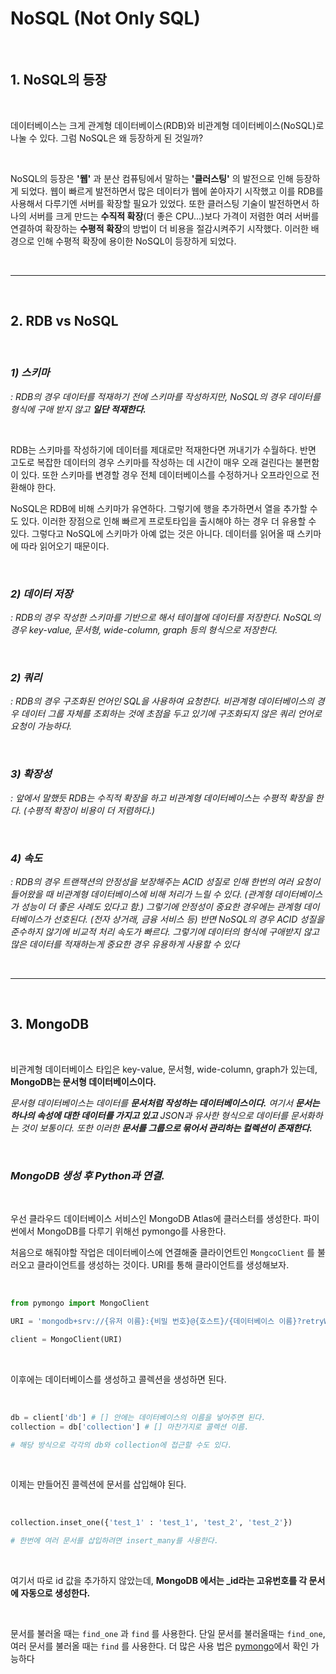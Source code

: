 # **NoSQL (Not Only SQL)**

<br>

## **1. NoSQL의 등장**

<br>

데이터베이스는 크게 관계형 데이터베이스(RDB)와 비관계형 데이터베이스(NoSQL)로 나눌 수 있다. 그럼 NoSQL은 왜 등장하게 된 것일까?

<br>

NoSQL의 등장은 **'웹'** 과 분산 컴퓨팅에서 말하는 **'클러스팅'** 의 발전으로 인해 등장하게 되었다. 웹이 빠르게 발전하면서 많은 데이터가 웹에 쏟아자기 시작했고 이를 RDB를 사용해서 다루기엔 서버를 확장할 필요가 있었다. 또한 클러스팅 기술이 발전하면서 하나의 서버를 크게 만드는 **수직적 확장**(더 좋은 CPU...)보다 가격이 저렴한 여러 서버를 연결하여 확장하는 **수평적 확장**의 방법이 더 비용을 절감시켜주기 시작했다. 이러한 배경으로 인해 수평적 확장에 용이한 NoSQL이 등장하게 되었다.

<br>
<hr>
<br>

## **2. RDB vs NoSQL**

<br>

### *1) 스키마*
*:
RDB의 경우 데이터를 적재하기 전에 스키마를 작성하지만, NoSQL의 경우 데이터를 형식에 구애 받지 않고 **일단 적재한다.***

<br>

RDB는 스키마를 작성하기에 데이터를 제대로만 적재한다면 꺼내기가 수월하다. 반면 고도로 복잡한 데이터의 경우 스키마를 작성하는 데 시간이 매우 오래 걸린다는 불편함이 있다. 또한 스키마를 변경할 경우 전체 데이터베이스를 수정하거나 오프라인으로 전환해야 한다.

NoSQL은 RDB에 비해 스키마가 유연하다. 그렇기에 행을 추가하면서 열을 추가할 수도 있다. 이러한 장점으로 인해 빠르게 프로토타입을 출시해야 하는 경우 더 유용할 수 있다. 그렇다고 NoSQL에 스키마가 아예 없는 것은 아니다. 데이터를 읽어올 때 스키마에 따라 읽어오기 때문이다.

<br>

### *2) 데이터 저장*
*: RDB의 경우 작성한 스키마를 기반으로 해서 테이블에 데이터를 저장한다. NoSQL의 경우 key-value, 문서형, wide-column, graph 등의 형식으로 저장한다.*


<br>

### *2) 쿼리*
*: RDB의 경우 구조화된 언어인 SQL을 사용하여 요청한다. 비관계형 데이터베이스의 경우 데이터 그룹 자체를 조회하는 것에 초점을 두고 있기에 구조화되지 않은 쿼리 언어로 요청이 가능하다.*

<br>

### *3) 확장성*
*: 앞에서 말했듯 RDB는 수직적 확장을 하고 비관계형 데이터베이스는 수평적 확장을 한다. (수평적 확장이 비용이 더 저렴하다.)*

<br>

### *4) 속도*
*: RDB의 경우 트랜잭션의 안정성을 보장해주는 ACID 성질로 인해 한번의 여러 요청이 들어왔을 때 비관계형 데이터베이스에 비해 처리가 느릴 수 있다. (관계형 데이터베이스가 성능이 더 좋은 사례도 있다고 함.) 그렇기에 안정성이 중요한 경우에는 관계형 데이터베이스가 선호된다. (전자 상거래, 금융 서비스 등) 반면 NoSQL의 경우 ACID 성질을 준수하지 않기에 비교적 처리 속도가 빠르다. 그렇기에 데이터의 형식에 구애받지 않고 많은 데이터를 적재하는게 중요한 경우 유용하게 사용할 수 있다*

<br>
<hr>
<br>

## **3. MongoDB**

<br>

비관계형 데이터베이스 타입은 key-value, 문서형, wide-column, graph가 있는데, **MongoDB는 문서형 데이터베이스이다.**

*문서형 데이터베이스는 데이터를 **문서처럼 작성하는 데이터베이스이다.** 여기서 **문서는 하나의 속성에 대한 데이터를 가지고 있고** JSON과 유사한 형식으로 데이터를 문서화하는 것이 보통이다. 또한 이러한 **문서를 그룹으로 묶어서 관리하는 컬렉션이 존재한다.***

<br>

### ***MongoDB 생성 후 Python과 연결.***

<br>

우선 클라우드 데이터베이스 서비스인 MongoDB Atlas에 클러스터를 생성한다. 파이썬에서 MongoDB를 다루기 위해선 pymongo를 사용한다. 

처음으로 해줘야할 작업은 데이터베이스에 연결해줄 클라이언트인 `MongcoClient` 를 불러오고 클라이언트를 생성하는 것이다. URI를 통해 클라이언트를 생성해보자.

<br>

~~~python
from pymongo import MongoClient

URI = 'mongodb+srv://{유저 이름}:{비밀 번호}@{호스트}/{데이터베이스 이름}?retryWrites=true&w=majority'

client = MongoClient(URI)
~~~

<br>

이후에는 데이터베이스를 생성하고 콜렉션을 생성하면 된다.

<br>

~~~python
db = client['db'] # [] 안에는 데이터베이스의 이름을 넣어주면 된다.
collection = db['collection'] # [] 마찬가지로 콜렉션 이름.

# 해당 방식으로 각각의 db와 collection에 접근할 수도 있다.
~~~

<br>

이제는 만들어진 콜렉션에 문서를 삽입해야 된다.

<br>

~~~python
collection.inset_one({'test_1' : 'test_1', 'test_2', 'test_2'})

# 한번에 여러 문서를 삽입하려면 insert_many를 사용한다.
~~~

<br>

여기서 따로 id 값을 추가하지 않았는데, **MongoDB 에서는 _id라는 고유번호를 각 문서에 자동으로 생성한다.**

<br>

문서를 불러올 때는 `find_one` 과 `find` 를 사용한다. 단일 문서를 불러올때는 `find_one`, 여러 문서를 불러올 때는 `find` 를 사용한다. 더 많은 사용 법은 [pymongo](https://pymongo.readthedocs.io/en/stable/)에서 확인 가능하다